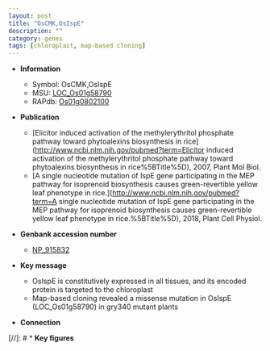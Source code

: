 ```yaml
---
layout: post
title: "OsCMK,OsIspE"
description: ""
category: genes
tags: [chloroplast, map-based cloning]
---
```


* **Information**  
    + Symbol: OsCMK,OsIspE  
    + MSU: [LOC_Os01g58790](http://rice.plantbiology.msu.edu/cgi-bin/ORF_infopage.cgi?orf=LOC_Os01g58790)  
    + RAPdb: [Os01g0802100](http://rapdb.dna.affrc.go.jp/viewer/gbrowse_details/irgsp1?name=Os01g0802100)  

* **Publication**  
    + [Elicitor induced activation of the methylerythritol phosphate pathway toward phytoalexins biosynthesis in rice](http://www.ncbi.nlm.nih.gov/pubmed?term=Elicitor induced activation of the methylerythritol phosphate pathway toward phytoalexins biosynthesis in rice%5BTitle%5D), 2007, Plant Mol Biol.
    + [A single nucleotide mutation of IspE gene participating in the MEP pathway for isoprenoid biosynthesis causes green-revertible yellow leaf phenotype in rice.](http://www.ncbi.nlm.nih.gov/pubmed?term=A single nucleotide mutation of IspE gene participating in the MEP pathway for isoprenoid biosynthesis causes green-revertible yellow leaf phenotype in rice.%5BTitle%5D), 2018, Plant Cell Physiol.

* **Genbank accession number**  
    + [NP_915832](http://www.ncbi.nlm.nih.gov/nuccore/NP_915832)

* **Key message**  
    + OsIspE is constitutively expressed in all tissues, and its encoded protein is targeted to the chloroplast
    + Map-based cloning revealed a missense mutation in OsIspE (LOC_Os01g58790) in gry340 mutant plants

* **Connection**  

[//]: # * **Key figures**  


